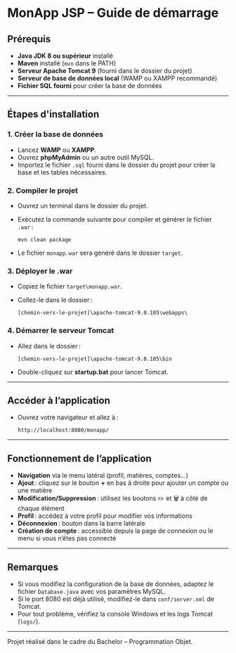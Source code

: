 # MonApp JSP – Guide de démarrage

## Prérequis

- **Java JDK 8 ou supérieur** installé
- **Maven** installé (`mvn` dans le PATH)
- **Serveur Apache Tomcat 9** (fourni dans le dossier du projet)
- **Serveur de base de données local** (WAMP ou XAMPP recommandé)
- **Fichier SQL fourni** pour créer la base de données

---

## Étapes d'installation

### 1. Créer la base de données

- Lancez **WAMP** ou **XAMPP**.
- Ouvrez **phpMyAdmin** ou un autre outil MySQL.
- Importez le fichier `.sql` fourni dans le dossier du projet pour créer la base et les tables nécessaires.

### 2. Compiler le projet

- Ouvrez un terminal dans le dossier du projet.
- Exécutez la commande suivante pour compiler et générer le fichier `.war` :

  ```
  mvn clean package
  ```

- Le fichier `monapp.war` sera généré dans le dossier `target`.

### 3. Déployer le .war

- Copiez le fichier `target\monapp.war`.
- Collez-le dans le dossier :

  ```
  [chemin-vers-le-projet]\apache-tomcat-9.0.105\webapps\
  ```

### 4. Démarrer le serveur Tomcat

- Allez dans le dossier :

  ```
  [chemin-vers-le-projet]\apache-tomcat-9.0.105\bin
  ```

- Double-cliquez sur **startup.bat** pour lancer Tomcat.

---

## Accéder à l’application

- Ouvrez votre navigateur et allez à :

  ```
  http://localhost:8080/monapp/
  ```

---

## Fonctionnement de l’application

- **Navigation** via le menu latéral (profil, matières, comptes…)
- **Ajout** : cliquez sur le bouton **+** en bas à droite pour ajouter un compte ou une matière
- **Modification/Suppression** : utilisez les boutons ✏️ et 🗑️ à côté de chaque élément
- **Profil** : accédez à votre profil pour modifier vos informations
- **Déconnexion** : bouton dans la barre latérale
- **Création de compte** : accessible depuis la page de connexion ou le menu si vous n’êtes pas connecté

---

## Remarques

- Si vous modifiez la configuration de la base de données, adaptez le fichier `Database.java` avec vos paramètres MySQL.
- Si le port 8080 est déjà utilisé, modifiez-le dans `conf/server.xml` de Tomcat.
- Pour tout problème, vérifiez la console Windows et les logs Tomcat (`logs/`).

---

Projet réalisé dans le cadre du Bachelor – Programmation Objet.